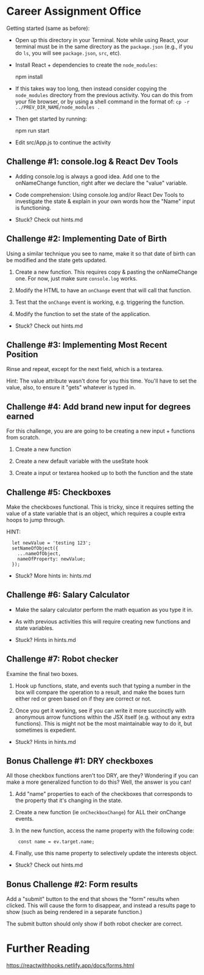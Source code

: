 # Career Assignment Office

Getting started (same as before):

- Open up this directory in your Terminal.  Note while using React, your
  terminal must be in the same directory as the `package.json` (e.g., if you do
  `ls`, you will see `package.json`, `src`, etc).

- Install React + dependencies to create the `node_modules`:

    npm install

- If this takes way too long, then instead consider copying the `node_modules`
  directory from the previous activity. You can do this from your file browser,
  or by using a shell command in the format of:
    `cp -r ../PREV_DIR_NAME/node_modules .`

- Then get started by running:

    npm run start

- Edit src/App.js to continue the activity



Challenge #1: console.log & React Dev Tools
-------------------------------------------------------------

- Adding console.log is always a good idea. Add one to the onNameChange
  function, right after we declare the "value" variable.

- Code comprehension: Using console.log and/or React Dev Tools to investigate
  the state & explain in your own words how the "Name" input is functioning.

- Stuck? Check out hints.md



Challenge #2: Implementing Date of Birth
-------------------------------------------------------------

Using a similar technique you see to name, make it so that date of birth can be
modified and the state gets updated.

1. Create a new function. This requires copy & pasting the onNameChange one. For
now, just make sure `console.log` works.

2. Modify the HTML to have an `onChange` event that will call that function.

3. Test that the `onChange` event is working, e.g. triggering the function.

4. Modify the function to set the state of the application.

- Stuck? Check out hints.md



Challenge #3: Implementing Most Recent Position
-------------------------------------------------------------

Rinse and repeat, except for the next field, which is a textarea.

Hint: The value attribute wasn't done for you this time. You'll have to set the
value, also, to ensure it "gets" whatever is typed in.



Challenge #4: Add brand new input for degrees earned
-------------------------------------------------------------

For this challenge, you are are going to be creating a new input + functions
from scratch.

1. Create a new function

2. Create a new default variable with the useState hook

3. Create a input or textarea hooked up to both the function and the state



Challenge #5: Checkboxes
-------------------------------------------------------------

Make the checkboxes functional. This is tricky, since it requires setting the
value of a state variable that is an object, which requires a couple extra
hoops to jump through.

HINT:

      let newValue = 'testing 123';
      setNameOfObject({
        ...nameOfObject,
        nameOfProperty: newValue;
      });

- Stuck? More hints in: hints.md



Challenge #6: Salary Calculator
-------------------------------------------------------------

- Make the salary calculator perform the math equation as you type it in.

- As with previous activities this will require creating new functions and
  state variables.

- Stuck? Hints in hints.md


Challenge #7: Robot checker
-------------------------------------------------------------

Examine the final two boxes.

1. Hook up functions, state, and events such that typing a number in the box
will compare the operation to a result, and make the boxes turn either red or
green based on if they are correct or not.

2. Once you get it working, see if you can write it more succinctly with
anonymous arrow functions within the JSX itself (e.g. without any extra
functions). This is might not be the most maintainable way to do it, but
sometimes is expedient.

- Stuck? Hints in hints.md



Bonus Challenge #1: DRY checkboxes
-------------------------------------------------------------

All those checkbox functions aren't too DRY, are they? Wondering if you can
make a more generalized function to do this? Well, the answer is you can!

1. Add "name" properties to each of the checkboxes that corresponds to the
property that it's changing in the state.
2. Create a new function (ie `onCheckboxChange`) for ALL their onChange events.
3. In the new function, access the name property with the following code:

        const name = ev.target.name;

4. Finally, use this name property to selectively update the interests object.

- Stuck? Check out hints.md



Bonus Challenge #2: Form results
-------------------------------------------------------------

Add a "submit" button to the end that shows the "form" results when
clicked. This will cause the form to disappear, and instead a results
page to show (such as being rendered in a separate function.)

The submit button should only show if both robot checker are correct.


# Further Reading

<https://reactwithhooks.netlify.app/docs/forms.html>

